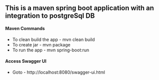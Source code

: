 
## This is a maven spring boot application with an integration to postgreSql DB

#### Maven Commands
* To clean build the app - mvn clean build
* To create jar - mvn package
* To run the app - mvn spring-boot:run

#### Access Swagger UI
* Goto - http://localhost:8080/swagger-ui.html
